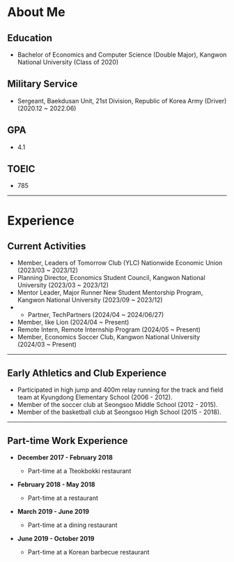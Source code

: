 # About Me

## Education
- Bachelor of Economics and Computer Science (Double Major), Kangwon National University (Class of 2020)
  
## Military Service
- Sergeant, Baekdusan Unit, 21st Division, Republic of Korea Army (Driver) (2020.12 ~ 2022.06)
  
## GPA
- 4.1

## TOEIC
- 785

---

# Experience

## Current Activities
- Member, Leaders of Tomorrow Club (YLC) Nationwide Economic Union (2023/03 ~ 2023/12)
- Planning Director, Economics Student Council, Kangwon National University (2023/03 ~ 2023/12)
- Mentor Leader, Major Runner New Student Mentorship Program, Kangwon National University (2023/09 ~ 2023/12)
- - Partner, TechPartners (2024/04 ~ 2024/06/27)
- Member, like Lion (2024/04 ~ Present)
- Remote Intern, Remote Internship Program (2024/05 ~ Present)
- Member, Economics Soccer Club, Kangwon National University (2024/03 ~ Present)

---

## Early Athletics and Club Experience

- Participated in high jump and 400m relay running for the track and field team at Kyungdong Elementary School (2006 - 2012).
- Member of the soccer club at Seongsoo Middle School (2012 - 2015).
- Member of the basketball club at Seongsoo High School (2015 - 2018).

---

## Part-time Work Experience

- **December 2017 - February 2018**
  - Part-time at a Tteokbokki restaurant

- **February 2018 - May 2018**
  - Part-time at a restaurant

- **March 2019 - June 2019**
  - Part-time at a dining restaurant

- **June 2019 - October 2019**
  - Part-time at a Korean barbecue restaurant
